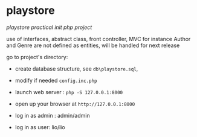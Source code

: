 # playstore
*playstore practical init php project*

use of interfaces, abstract class, front controller, MVC
for instance Author and Genre are not defined as entities, will be handled for next release

go to project's directory:

 - create database structure, see `db\playstore.sql`, 
 - modify if needed `config.inc.php`

 - launch web server : `php -S 127.0.0.1:8000`
 - open up your browser at `http://127.0.0.1:8000`

- log in as admin : admin/admin
- log in as user: lio/lio